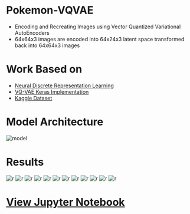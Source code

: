 # Pokemon-VQVAE
* Encoding and Recreating Images using Vector Quantized Variational AutoEncoders
* 64x64x3 images are encoded into 64x24x3 latent space transformed back into 64x64x3 images

# Work Based on
* [Neural Discrete Representation Learning](https://arxiv.org/abs/1711.00937)
* [VQ-VAE Keras Implementation](https://github.com/HenningBuhl/VQ-VAE_Keras_Implementation)
* [Kaggle Dataset](https://www.kaggle.com/brilja/pokemon-mugshots-from-super-mystery-dungeon)

# Model Architecture
![model](https://raw.githubusercontent.com/vee-upatising/Pokemon-VQVAE/master/model.JPG)

# Results
![r](https://raw.githubusercontent.com/vee-upatising/Pokemon-VQVAE/master/results/label0.png)
![r](https://raw.githubusercontent.com/vee-upatising/Pokemon-VQVAE/master/results/label1.png)
![r](https://raw.githubusercontent.com/vee-upatising/Pokemon-VQVAE/master/results/image_2.png)
![r](https://raw.githubusercontent.com/vee-upatising/Pokemon-VQVAE/master/results/image_3.png)
![r](https://raw.githubusercontent.com/vee-upatising/Pokemon-VQVAE/master/results/image_4.png)
![r](https://raw.githubusercontent.com/vee-upatising/Pokemon-VQVAE/master/results/image_5.png)
![r](https://raw.githubusercontent.com/vee-upatising/Pokemon-VQVAE/master/results/image_6.png)
![r](https://raw.githubusercontent.com/vee-upatising/Pokemon-VQVAE/master/results/image_7.png)
![r](https://raw.githubusercontent.com/vee-upatising/Pokemon-VQVAE/master/results/image_8.png)
![r](https://raw.githubusercontent.com/vee-upatising/Pokemon-VQVAE/master/results/image_9.png)
![r](https://raw.githubusercontent.com/vee-upatising/Pokemon-VQVAE/master/results/image_0.png)
![r](https://raw.githubusercontent.com/vee-upatising/Pokemon-VQVAE/master/results/image_11.png)

# [View Jupyter Notebook](https://nbviewer.jupyter.org/github/vee-upatising/Pokemon-VQVAE/blob/master/VQVAE.ipynb)


